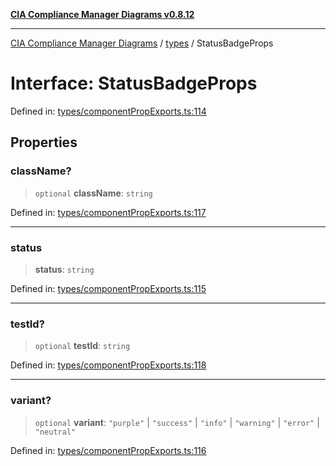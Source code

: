 [**CIA Compliance Manager Diagrams v0.8.12**](../../README.md)

***

[CIA Compliance Manager Diagrams](../../modules.md) / [types](../README.md) / StatusBadgeProps

# Interface: StatusBadgeProps

Defined in: [types/componentPropExports.ts:114](https://github.com/Hack23/cia-compliance-manager/blob/e7811142a771ec75716a7ce3a0d60f18cb91cd06/src/types/componentPropExports.ts#L114)

## Properties

### className?

> `optional` **className**: `string`

Defined in: [types/componentPropExports.ts:117](https://github.com/Hack23/cia-compliance-manager/blob/e7811142a771ec75716a7ce3a0d60f18cb91cd06/src/types/componentPropExports.ts#L117)

***

### status

> **status**: `string`

Defined in: [types/componentPropExports.ts:115](https://github.com/Hack23/cia-compliance-manager/blob/e7811142a771ec75716a7ce3a0d60f18cb91cd06/src/types/componentPropExports.ts#L115)

***

### testId?

> `optional` **testId**: `string`

Defined in: [types/componentPropExports.ts:118](https://github.com/Hack23/cia-compliance-manager/blob/e7811142a771ec75716a7ce3a0d60f18cb91cd06/src/types/componentPropExports.ts#L118)

***

### variant?

> `optional` **variant**: `"purple"` \| `"success"` \| `"info"` \| `"warning"` \| `"error"` \| `"neutral"`

Defined in: [types/componentPropExports.ts:116](https://github.com/Hack23/cia-compliance-manager/blob/e7811142a771ec75716a7ce3a0d60f18cb91cd06/src/types/componentPropExports.ts#L116)
